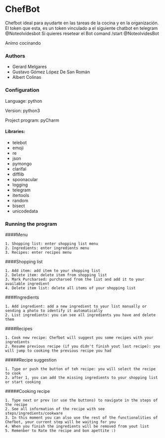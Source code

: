 # ChefBot
Chefbot ideal para ayudarte en las tareas de la cocina y en la organización.
El token que esta, es un token vinculado a el siguiente chatbot en telegram @Noteolvidesbot
Si quieres resetear el Bot comand /start @NoteolvidesBot

Animo cocinando

### Authors
* Gerard Melgares
* Gustavo Gómez López De San Román
* Albert Colinas

### Configuration
Language: python 

Version: python3 

Project program: pyCharm

#### Libraries:
* telebot
* emoji
* re
* json
* pymongo
* clarifai
* difflib
* spoonacular
* logging
* telegram
* itertools
* random
* bisect
* unicodedata
### Running the program
####Menu
```
1. Shopping list: enter shopping list menu
2. Ingredients: enter ingredients menu
3. Recipes: enter recipes menu
```
####Shopping list
```
1. Add item: add item to your shopping list 
2. Delete item: delete item from shopping list
3. Mark Purcharsed: purcharsed from the list and add it to your available ingredient
4. Delete item list: delete all items of your shopping list
```
####Ingredients
```
1. Add ingredient: add a new ingredient to your list manually or sending a photo to identify it automatically
2. List ingredients: you can see all ingredients you have and delete them
```
####Recipes
```
1. Cook new recipe: Chefbot will suggest you some recipes with your ingredients
2. Resume previous recipe (if you didn't finish yout last recipe): you will jump to cooking the previous recipe you had
```
#####Recipe suggestion
```
1. Type or push the button of teh recipe: you will select the recipe to cook
2. after 1, you can add the missing ingredients to your shopping list or start cooking
```
#####Cooking recipe
```
1. Type next or prev (or use the buttons) to navigate in the steps of the recipe 
2. See all information of the recipe with see steps/ingredients/cookware
3. In this moment you can also use the rest of the functionalities of Chefbot, your current step will be waiting for you
4. When you finish the ingredients will be removed from yout list
5. Remenber to Rate the recipe and bon apettite :)
```


